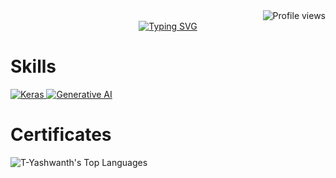 <div align="Right">
  <img src="https://komarev.com/ghpvc/?username=T-Yashwanth&style=flat-square" alt="Profile views">
</div>


<div align="center">
  <a href="https://git.io/typing-svg">
    <img src="https://readme-typing-svg.demolab.com/?lines=Hi+,+there+I'm+Yashwanth" alt="Typing SVG">
  </a>
</div>


# Skills
<div >
  <a href="https://keras.io/" target="_blank">
    <img src="https://img.shields.io/badge/Keras-FF0000?style=for-the-badge&logo=keras&logoColor=white" alt="Keras">
  </a>
  <a href="https://example.com/generative-ai" target="_blank">
    <img src="https://img.shields.io/badge/Generative%20AI-0078D7?style=for-the-badge&logo=ai&logoColor=white" alt="Generative AI">
  </a>
</div>


# Certificates


<!--
**T-Yashwanth/T-Yashwanth** is a ✨ _special_ ✨ repository because its `README.md` (this file) appears on your GitHub profile.

Here are some ideas to get you started:

- 🔭 I’m currently working on ...
- 🌱 I’m currently learning ...
- 👯 I’m looking to collaborate on ...
- 🤔 I’m looking for help with ...
- 💬 Ask me about ...
- 📫 How to reach me: ...
- 😄 Pronouns: ...
- ⚡ Fun fact: ...
-->
  
![T-Yashwanth's Top Languages](https://github-readme-stats.vercel.app/api/top-langs/?username=T-Yashwanth&theme=tokyonight&show_icons=true&hide_border=false&layout=compact)
